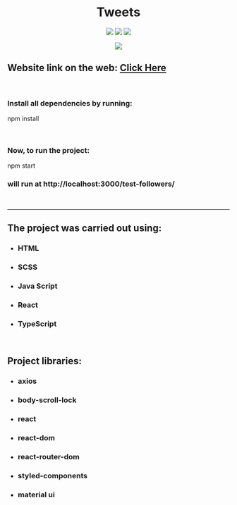 <h1 align="center">Tweets</h1>

<p align="center">
<img src="https://img.shields.io/github/languages/top/OksanaKuzich/test-followers?color=critical">
<img src="https://img.shields.io/github/languages/code-size/OksanaKuzich/test-followers?color=critical">
<img src="https://badges.frapsoft.com/os/v1/open-source.svg?v=103" >
</p>

<p align="center">
<img src="https://res.cloudinary.com/dhexto77w/image/upload/v1681724897/demo_lpqedi.png">
</p>

## Website link on the web: [Click Here](https://oksanakuzich.github.io/test-followers/)

<br>

### Install all dependencies by running:

npm install

<br>

### Now, to run the project:

npm start

### **will run at http://localhost:3000/test-followers/**

<br>

---

## The project was carried out using:

- ### HTML
- ### SCSS
- ### Java Script
- ### React
- ### TypeScript

<br>

## Project libraries:

- ### axios
- ### body-scroll-lock
- ### react
- ### react-dom
- ### react-router-dom
- ### styled-components
- ### material ui
